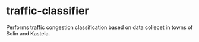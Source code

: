 traffic-classifier
==================

Performs traffic congestion classification based on data collecet in towns of Solin and Kastela.
